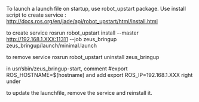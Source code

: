 To launch a launch file on startup, use robot_upstart package. Use install script to create service : http://docs.ros.org/en/jade/api/robot_upstart/html/install.html


to create service
rosrun robot_upstart install --master http://192.168.1.XXX:11311 --job zeus_bringup zeus_bringup/launch/minimal.launch

to remove service
rosrun robot_upstart uninstall zeus_bringup

in usr/sbin/zeus_bringup-start, comment 
#export ROS_HOSTNAME=$(hostname)
and add 
export ROS_IP=192.168.1.XXX
right under

to update the launchfile, remove the service and reinstall it.